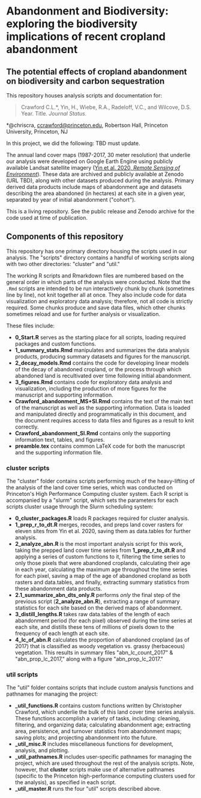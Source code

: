 # Abandonment and Biodiversity: exploring the biodiversity implications of recent cropland abandonment
## The potential effects of cropland abandonment on biodiversity and carbon sequestration

This repository houses analysis scripts and documentation for:

> Crawford C.L.\*, Yin, H., Wiebe, R.A., Radeloff, V.C., and Wilcove, D.S. Year. Title. *Journal Status.*

\*@chriscra, ccrawford@princeton.edu, Robertson Hall, Princeton University, Princeton, NJ

In this project, we did the following: TBD must update.


The annual land cover maps (1987-2017, 30 meter resolution) that underlie our analysis were developed on Google Earth Engine using publicly available Landsat satellite imagery ([Yin et al. 2020, *Remote Sensing of Environment*](https://doi.org/10.1016/j.rse.2020.111873)).
These data are archived and publicly available at Zenodo (URL TBD), along with other datasets produced during the analysis.
Primary derived data products include maps of abandonment age and datasets describing the area abandoned (in hectares) at each site in a given year, separated by year of initial abandonment ("cohort"). 

This is a living repository. See the public release and Zenodo archive for the code used at time of publication. 

## Components of this repository

This repository has one primary directory housing the scripts used in our analysis.
The "scripts" directory contains a handful of working scripts along with two other directories: "cluster" and "util." 

The working R scripts and Rmarkdown files are numbered based on the general order in which parts of the analysis were conducted. 
Note that the `.Rmd` scripts are intended to be run interactively chunk by chunk (sometimes line by line), not knit together all at once. 
They also include code for data visualization and exploratory data analysis; therefore, not all code is strictly required. 
Some chunks produce and save data files, which other chunks sometimes reload and use for further analysis or visualization.

These files include:

- **0_Start.R** serves as the starting place for all scripts, loading required packages and custom functions.
- **1_summary_stats.Rmd** manipulates and summarizes the data analysis products, producing summary datasets and figures for the manuscript.
- **2_decay_models.Rmd** contains the code for developing linear models of the decay of abandoned cropland, or the process through which abandoned land is recultivated over time following initial abandonment.
- **3_figures.Rmd** contains code for exploratory data analysis and visualization, including the production of more figures for the manuscript and supporting information.
- **Crawford_abandonment_MS+SI.Rmd** contains the text of the main text of the manuscript as well as the supporting information. Data is loaded and manipulated directly and programmatically in this document, and the document requires access to data files and figures as a result to knit correctly.
- **Crawford_abandonment_SI.Rmd** contains only the supporting information text, tables, and figures.
- **preamble.tex** contains common LaTeX code for both the manuscript and the supporting information file.


### cluster scripts

The "cluster" folder contains scripts performing much of the heavy-lifting of the analysis of the land cover time series, which was conducted on Princeton's High Performance Computing cluster system. 
Each R script is accompanied by a "slurm" script, which sets the parameters for each scripts cluster usage through the Slurm scheduling system:

- **0_cluster_packages.R** loads R packages required for cluster analysis.
- **1_prep_r_to_dt.R** merges, recodes, and preps land cover rasters for eleven sites from Yin et al. 2020, saving them as data.tables for further analysis.
- **2_analyze_abn.R** is the most important analysis script for this work, taking the prepped land cover time series from **1_prep_r_to_dt.R** and applying a series of custom functions to it, filtering the time series to only those pixels that were abandoned croplands, calculating their age in each year, calculating the maximum age throughout the time series for each pixel, saving a map of the age of abandoned cropland as both rasters and data.tables, and finally, extracting summary statistics from these abandonment data products.
- **2.1_summarize_abn_dts_only.R** performs *only* the final step of the previous script (**2_analyze_abn.R**), extracting a range of summary statistics for each site based on the derived maps of abandonment.
- **3_distill_lengths.R** takes raw data.tables of the length of each abandonment period (for each pixel) observed during the time series at each site, and distills these tens of millions of pixels down to the frequency of each length at each site. 
- **4_lc_of_abn.R** calculates the proportion of abandoned cropland (as of 2017) that is classified as woody vegetation vs. grassy (herbaceous) vegetation. This results in summary files "abn_lc_count_2017" & "abn_prop_lc_2017," along with a figure "abn_prop_lc_2017."


### util scripts

The "util" folder contains scripts that include custom analysis functions and pathnames for managing the project:

- **_util_functions.R** contains custom functions written by Christopher Crawford, which underlie the bulk of this land cover time series analysis. These functions accomplish a variety of tasks, including: cleaning, filtering, and organizing data; calculating abandonment age; extracting area, persistence, and turnover statistics from abandonment maps; saving plots; and projecting abandonment into the future.
- **_util_misc.R** includes miscellaneous functions for development, analysis, and plotting.
- **_util_pathnames.R** includes user-specific pathnames for managing the project, which are used throughout the rest of the analysis scripts. Note, however, that **cluster** scripts make use of alternative pathnames (specific to the Princeton high-performance computing clusters used for the analysis), as specified in each script.
- **_util_master.R** runs the four "util" scripts described above.
